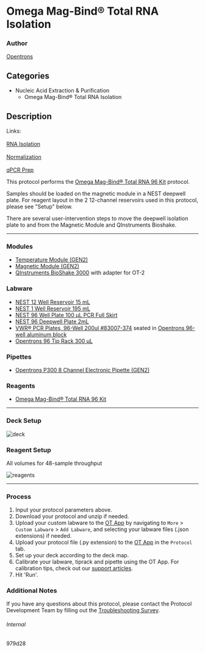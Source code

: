 # Omega Mag-Bind® Total RNA Isolation

### Author
[Opentrons](https://opentrons.com/)



## Categories
* Nucleic Acid Extraction & Purification
    * Omega Mag-Bind® Total RNA Isolation

## Description

Links:
<br></br>
[RNA Isolation](./979d28)
<br></br>
[Normalization](./979d28-normalization)
<br></br>
[qPCR Prep](./979d28-pcr)

This protocol performs the [Omega Mag-Bind® Total RNA 96 Kit](https://www.omegabiotek.com/product/total-cellular-rna-mag-bind-total-rna-96//?utm_source=google&utm_medium=ppc&utm_campaign=128157293756&utm_term=total%20rna%20extraction%20kit&utm_content=b&gclid=Cj0KCQjw-daUBhCIARIsALbkjSb5Gx-Bz7K1R_Dw_ePhpzhX8NNtwe_9GP1LXR7SfOaeOHWgEnehFE4aAtRVEALw_wcB) protocol.

Samples should be loaded on the magnetic module in a NEST deepwell plate. For reagent layout in the 2 12-channel reservoirs used in this protocol, please see "Setup" below.

There are several user-intervention steps to move the deepwell isolation plate to and from the Magnetic Module and QInstruments Bioshake.

---

### Modules
* [Temperature Module (GEN2)](https://shop.opentrons.com/collections/hardware-modules/products/tempdeck)
* [Magnetic Module (GEN2)](https://shop.opentrons.com/collections/hardware-modules/products/magdeck)
* [QInstruments BioShake 3000](https://www.qinstruments.com/automation/bioshake-3000/) with adapter for OT-2

### Labware
* [NEST 12 Well Reservoir 15 mL](https://labware.opentrons.com/nest_12_reservoir_15ml)
* [NEST 1 Well Reservoir 195 mL](https://labware.opentrons.com/nest_1_reservoir_195ml)
* [NEST 96 Well Plate 100 µL PCR Full Skirt](https://labware.opentrons.com/nest_96_wellplate_100ul_pcr_full_skirt)
* [NEST 96 Deepwell Plate 2mL](https://labware.opentrons.com/nest_96_wellplate_2ml_deep)
* [VWR® PCR Plates, 96-Well 200ul #83007-374](https://us.vwr.com/store/product/36797606/vwr-pcr-plates-96-well) seated in [Opentrons 96-well aluminum block](https://shop.opentrons.com/aluminum-block-set/)
* [Opentrons 96 Tip Rack 300 µL](https://shop.opentrons.com/opentrons-300ul-tips-1000-refills/)

### Pipettes
* [Opentrons P300 8 Channel Electronic Pipette (GEN2)](https://shop.opentrons.com/8-channel-electronic-pipette/)

### Reagents
* [Omega Mag-Bind® Total RNA 96 Kit](https://www.omegabiotek.com/product/total-cellular-rna-mag-bind-total-rna-96//?utm_source=google&utm_medium=ppc&utm_campaign=128157293756&utm_term=total%20rna%20extraction%20kit&utm_content=b&gclid=Cj0KCQjw-daUBhCIARIsALbkjSb5Gx-Bz7K1R_Dw_ePhpzhX8NNtwe_9GP1LXR7SfOaeOHWgEnehFE4aAtRVEALw_wcB)

---

### Deck Setup
![deck](https://opentrons-protocol-library-website.s3.amazonaws.com/custom-README-images/979d28/deck.png)

### Reagent Setup

All volumes for 48-sample throughput

![reagents](https://opentrons-protocol-library-website.s3.amazonaws.com/custom-README-images/979d28/reagents.png)

---

### Process
1. Input your protocol parameters above.
2. Download your protocol and unzip if needed.
3. Upload your custom labware to the [OT App](https://opentrons.com/ot-app) by navigating to `More` > `Custom Labware` > `Add Labware`, and selecting your labware files (.json extensions) if needed.
4. Upload your protocol file (.py extension) to the [OT App](https://opentrons.com/ot-app) in the `Protocol` tab.
5. Set up your deck according to the deck map.
6. Calibrate your labware, tiprack and pipette using the OT App. For calibration tips, check out our [support articles](https://support.opentrons.com/en/collections/1559720-guide-for-getting-started-with-the-ot-2).
7. Hit 'Run'.

### Additional Notes
If you have any questions about this protocol, please contact the Protocol Development Team by filling out the [Troubleshooting Survey](https://protocol-troubleshooting.paperform.co/).

###### Internal
979d28
